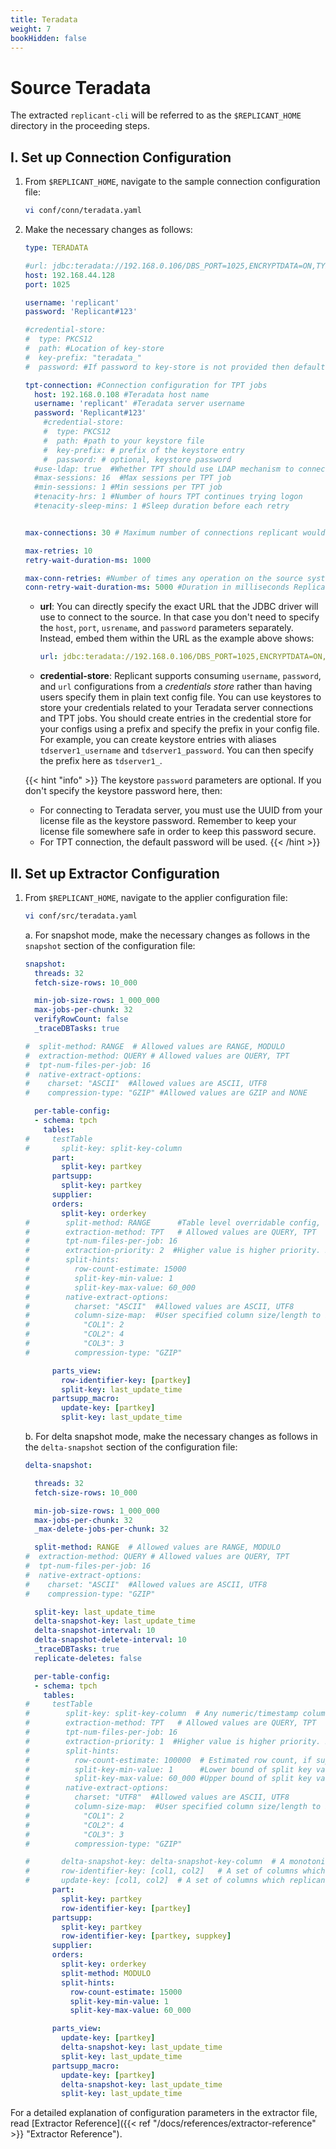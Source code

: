```yaml
---
title: Teradata
weight: 7
bookHidden: false
---
```


# Source Teradata

The extracted `replicant-cli` will be referred to as the `$REPLICANT_HOME` directory in the proceeding steps.

## I. Set up Connection Configuration

1. From `$REPLICANT_HOME`, navigate to the sample connection configuration file:

   ```BASH
   vi conf/conn/teradata.yaml
   ```

2. Make the necessary changes as follows:

   ```YAML
   type: TERADATA

   #url: jdbc:teradata://192.168.0.106/DBS_PORT=1025,ENCRYPTDATA=ON,TYPE=FASTEXPORT,USER=replicant,PASSWORD=Replicant#123
   host: 192.168.44.128
   port: 1025

   username: 'replicant'
   password: 'Replicant#123'

   #credential-store:
   #  type: PKCS12
   #  path: #Location of key-store
   #  key-prefix: "teradata_"
   #  password: #If password to key-store is not provided then default password will be used

   tpt-connection: #Connection configuration for TPT jobs
     host: 192.168.0.108 #Teradata host name
     username: 'replicant' #Teradata server username
     password: 'Replicant#123'
       #credential-store:
       #  type: PKCS12
       #  path: #path to your keystore file
       #  key-prefix: # prefix of the keystore entry
       #  password: # optional, keystore password
     #use-ldap: true  #Whether TPT should use LDAP mechanism to connect to TD
     #max-sessions: 16  #Max sessions per TPT job
     #min-sessions: 1 #Min sessions per TPT job
     #tenacity-hrs: 1 #Number of hours TPT continues trying logon
     #tenacity-sleep-mins: 1 #Sleep duration before each retry


   max-connections: 30 # Maximum number of connections replicant would use to fetch data from source Teradata.

   max-retries: 10 
   retry-wait-duration-ms: 1000

   max-conn-retries: #Number of times any operation on the source system will be re-attempted on failures.
   conn-retry-wait-duration-ms: 5000 #Duration in milliseconds Replicant should wait before performing then next retry of a failed operation
   ```
   - **url**: You can directly specify the exact URL that the JDBC driver will use to connect to the source. In that case you don't need to specify the `host`, `port`, `usrename`, and `password` parameters separately. Instead, embed them within the URL as the example above shows:

     ```YAML
     url: jdbc:teradata://192.168.0.106/DBS_PORT=1025,ENCRYPTDATA=ON,TYPE=FASTEXPORT,USER=replicant,PASSWORD=Replicant#123
      ```
   - **credential-store**: Replicant supports consuming `username`, `password`, and `url` configurations from a _credentials store_ rather than having users specify them in plain text config file. You can use keystores to store your credentials related to your Teradata server connections and TPT jobs. You should create entries in the credential store for your configs using a prefix and specify the prefix in your config file. For example, you can create keystore entries with aliases `tdserver1_username` and `tdserver1_password`. You can then specify the prefix here as `tdserver1_`.

   {{< hint "info" >}}
   The keystore `password` parameters are optional. If you don't specify the keystore password here, then:
   - For connecting to Teradata server, you must use the UUID from your license file as the keystore password. Remember to keep your license file somewhere safe in order to keep this password secure.
   - For TPT connection, the default password will be used.
   {{< /hint >}}

## II. Set up Extractor Configuration

1. From `$REPLICANT_HOME`, navigate to the applier configuration file:
   ```BASH
   vi conf/src/teradata.yaml
   ```
  
    a. For snapshot mode, make the necessary changes as follows in the `snapshot` section of the configuration file:

    ```YAML
    snapshot:
      threads: 32
      fetch-size-rows: 10_000

      min-job-size-rows: 1_000_000
      max-jobs-per-chunk: 32
      verifyRowCount: false
      _traceDBTasks: true

    #  split-method: RANGE  # Allowed values are RANGE, MODULO
    #  extraction-method: QUERY # Allowed values are QUERY, TPT
    #  tpt-num-files-per-job: 16
    #  native-extract-options:
    #    charset: "ASCII"  #Allowed values are ASCII, UTF8
    #    compression-type: "GZIP" #Allowed values are GZIP and NONE

      per-table-config:
      - schema: tpch
        tables:
    #     testTable
    #       split-key: split-key-column
          part:
            split-key: partkey
          partsupp:
            split-key: partkey
          supplier:
          orders:
            split-key: orderkey
    #        split-method: RANGE      #Table level overridable config, allowed values : RANGE, MODULO
    #        extraction-method: TPT   # Allowed values are QUERY, TPT
    #        tpt-num-files-per-job: 16
    #        extraction-priority: 2  #Higher value is higher priority. Both positive and negative values are allowed. Default priority is 0 if unspecified.
    #        split-hints:
    #          row-count-estimate: 15000
    #          split-key-min-value: 1
    #          split-key-max-value: 60_000
    #        native-extract-options:
    #          charset: "ASCII"  #Allowed values are ASCII, UTF8
    #          column-size-map:  #User specified column size/length to be used while exporting with TPT
    #            "COL1": 2
    #            "COL2": 4
    #            "COL3": 3
    #          compression-type: "GZIP"

          parts_view:
            row-identifier-key: [partkey]
            split-key: last_update_time
          partsupp_macro:
            update-key: [partkey]
            split-key: last_update_time
    ```

    b. For delta snapshot mode, make the necessary changes as follows in the `delta-snapshot` section of the configuration file:

    ```YAML
    delta-snapshot:

      threads: 32
      fetch-size-rows: 10_000

      min-job-size-rows: 1_000_000
      max-jobs-per-chunk: 32
      _max-delete-jobs-per-chunk: 32

      split-method: RANGE  # Allowed values are RANGE, MODULO
    #  extraction-method: QUERY # Allowed values are QUERY, TPT
    #  tpt-num-files-per-job: 16
    #  native-extract-options:
    #    charset: "ASCII"  #Allowed values are ASCII, UTF8
    #    compression-type: "GZIP"

      split-key: last_update_time
      delta-snapshot-key: last_update_time
      delta-snapshot-interval: 10
      delta-snapshot-delete-interval: 10
      _traceDBTasks: true
      replicate-deletes: false

      per-table-config:
      - schema: tpch
        tables:
    #     testTable
    #        split-key: split-key-column  # Any numeric/timestamp column with sufficiently large number of distincts
    #        extraction-method: TPT   # Allowed values are QUERY, TPT
    #        tpt-num-files-per-job: 16
    #        extraction-priority: 1  #Higher value is higher priority. Both positive and negative values are allowed. Default priority is 0 if unspecified.
    #        split-hints:
    #          row-count-estimate: 100000  # Estimated row count, if supplied replicant will leverage
    #          split-key-min-value: 1      #Lower bound of split key value
    #          split-key-max-value: 60_000 #Upper bound of split key value, if supplied replicant will leverage and avoid querying source database for the same
    #        native-extract-options:
    #          charset: "UTF8"  #Allowed values are ASCII, UTF8
    #          column-size-map:  #User specified column size/length to be used while exporting with TPT
    #            "COL1": 2
    #            "COL2": 4
    #            "COL3": 3
    #          compression-type: "GZIP"

    #       delta-snapshot-key: delta-snapshot-key-column  # A monotonic increasing numeric/timestamp column which gets new value on each INSERT/UPDATE
    #       row-identifier-key: [col1, col2]   # A set of columns which uniquely identify a row
    #       update-key: [col1, col2]  # A set of columns which replicant should use to perform deletes/updates during incremental replication
          part:
            split-key: partkey
            row-identifier-key: [partkey]
          partsupp:
            split-key: partkey
            row-identifier-key: [partkey, suppkey]
          supplier:
          orders:
            split-key: orderkey
            split-method: MODULO
            split-hints:
              row-count-estimate: 15000
              split-key-min-value: 1
              split-key-max-value: 60_000

          parts_view:
            update-key: [partkey]
            delta-snapshot-key: last_update_time
            split-key: last_update_time
          partsupp_macro:
            update-key: [partkey]
            delta-snapshot-key: last_update_time
            split-key: last_update_time
    ```

For a detailed explanation of configuration parameters in the extractor file, read [Extractor Reference]({{< ref "/docs/references/extractor-reference" >}} "Extractor Reference").
